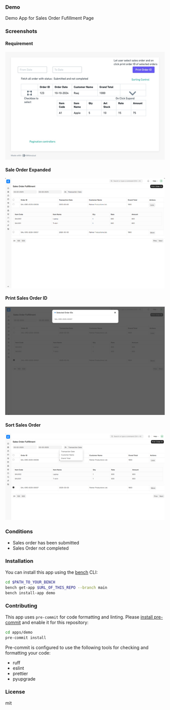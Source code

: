 ### Demo

Demo App for Sales Order Fufillment Page

### Screenshots

#### Requirement

![alt text](imgs/requirement.jpg "Requirement")

#### Sale Order Expanded

![alt text](imgs/expanded.png "Expanded")

#### Print Sales Order ID

![alt text](imgs/print-so-id.png "Print ID")

#### Sort Sales Order

![alt text](imgs/sort.png "Sort SOs")


### Conditions

- Sales order has been submitted
- Sales Order not completed
### Installation

You can install this app using the [bench](https://github.com/frappe/bench) CLI:

```bash
cd $PATH_TO_YOUR_BENCH
bench get-app $URL_OF_THIS_REPO --branch main
bench install-app demo
```

### Contributing

This app uses `pre-commit` for code formatting and linting. Please [install pre-commit](https://pre-commit.com/#installation) and enable it for this repository:

```bash
cd apps/demo
pre-commit install
```

Pre-commit is configured to use the following tools for checking and formatting your code:

- ruff
- eslint
- prettier
- pyupgrade

### License

mit
